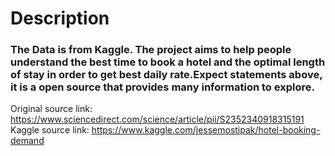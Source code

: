 # Description
### The Data is from Kaggle. The project aims to help people understand the best time to book a hotel and the optimal length of stay in order to get best daily rate.Expect statements above, it is a open source that provides many information to explore.
Original source link: https://www.sciencedirect.com/science/article/pii/S2352340918315191
Kaggle source link: https://www.kaggle.com/jessemostipak/hotel-booking-demand

